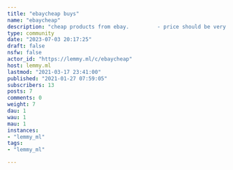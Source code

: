 ```yaml
---
title: "ebaycheap buys" 
name: "ebaycheap"
description: "cheap products from ebay.         - price should be very low.     - remove tracking in the url.     - put price in the description.     - not too much posting.- no affiliate links"
type: community
date: "2023-07-03 20:17:25"
draft: false
nsfw: false
actor_id: "https://lemmy.ml/c/ebaycheap"
host: lemmy.ml
lastmod: "2021-03-17 23:41:00"
published: "2021-01-27 07:59:05"
subscribers: 13
posts: 7
comments: 0
weight: 7
dau: 1
wau: 1
mau: 1
instances:
- "lemmy_ml"
tags: 
- "lemmy_ml"

---
```

